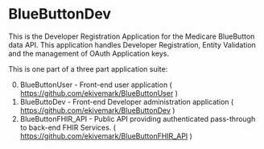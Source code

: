 # BlueButtonDev
This is the Developer Registration Application for the Medicare BlueButton data API. This application handles Developer Registration, Entity Validation and the management of OAuth Application keys.

This is one part of a three part application suite:

0. BlueButtonUser - Front-end user application 
   ( https://github.com/ekivemark/BlueButtonUser )
0. BlueButtoDev - Front-end Developer administration application
   ( https://github.com/ekivemark/BlueButtonDev )
0. BlueButtonFHIR_API - Public API providing authenticated pass-through to back-end FHIR Services. 
   ( https://github.com/ekivemark/BlueButtonFHIR_API ) 
 
